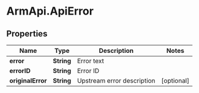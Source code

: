 # ArmApi.ApiError

## Properties

Name | Type | Description | Notes
------------ | ------------- | ------------- | -------------
**error** | **String** | Error text | 
**errorID** | **String** | Error ID | 
**originalError** | **String** | Upstream error description | [optional] 


